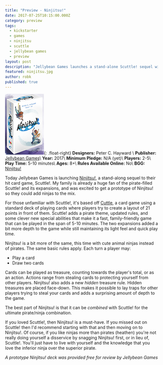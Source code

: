 ```yaml
---
title: "Preview - Ninjitsu!"
date: 2017-07-25T10:15:00.000Z
category: preview
tags:
  - kickstarter
  - games
  - ninjitsu
  - scuttle
  - jellybean games
  - preview
layout: post
description: "Jellybean Games launches a stand-alone Scuttle! sequel with cute animal ninjas in Ninjitsu!"
featured: ninjitsu.jpg
author: robk
published: true
---
```


![Ninjitsu!](/images/ninjitsu/cover.jpg){: .float-right}
**Designers:**  Peter C. Hayward \\
**Publisher:** [Jellybean Games](http://www.jellybean-games.com/ninjitsu/)\\
**Year:** 2017\\
**Minimum Pledge:** N/A (yet)\\
**Players:** 2-5\\
**Play Time:** 5-10 minutes\\
**Ages:** 8+\\
**Rules Available Online:** No\\
**BGG:** [Ninjitsu!](https://boardgamegeek.com/boardgame/230064/ninjitsu)

Today Jellybean Games is launching [Ninjitsu!](http://www.jellybean-games.com/ninjitsu/), a stand-along sequel to their hit card game, Scuttle!. My family is already a huge fan of the pirate-filled Scuttle! and its expansions, and was excited to get a prototype of Ninjitsu! so they could add ninjas to the mix.

For those unfamiliar with Scuttle!, it's based off [Cuttle](https://www.pagat.com/combat/cuttle.html), a card game using a standard deck of playing cards where players try to create a layout of 21 points in front of them. Scuttle! adds a pirate theme, updated rules, and some clever new special abilities that make it a fast, family-friendly game that can be played in the span of 5-10 minutes. The two expansions added a bit more depth to the game while still maintaining its light feel and quick play time.

Ninjitsu! is a bit more of the same, this time with cute animal ninjas instead of pirates. The same basic rules apply. Each turn a player may:

* Play a card
* Draw two cards

Cards can be played as treasure, counting towards the player's total, or as an action. Actions range from stealing cards to protecting yourself from other players. Ninjitsu! also adds a new *hidden* treasure rule. Hidden treasures are placed face-down. This makes it possible to lay traps for other players trying to steal your cards and adds a surprising amount of depth to the game.

The best part of Ninjitsu! is that it can be *combined* with Scuttle! for the ultimate pirate/ninja combination.

If you loved Scuttle!, then Ninjitsu! is a must-have. If you missed out on Scuttle! then I'd recommend starting with that and then moving on to Ninjitsu!. Of course, if you like ninjas more than pirates (heathen) you're not really doing yourself a disservice by snagging Ninjitsu! first, or in lieu of, Scuttle!. You'll just have to live with yourself and the knowledge that you love the inferior ninja over the superior pirate.

*A prototype Ninjitsu! deck was provided free for review by Jellybean Games*